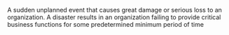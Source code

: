 A sudden unplanned event that causes great damage or serious loss to an organization. A disaster results in an organization failing to provide critical business functions for some predetermined minimum period of time	